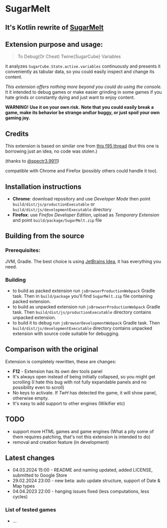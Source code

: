 # SugarMelt

## It's Kotlin rewrite of [SugarMelt](https://github.com/lure0xaos/SugarMelt)

## Extension purpose and usage:

> To Debug(Or Cheat) Twine{SugarCube} Variables

it analyzes `SugarCube.State.active.variables` continuously and presents it conveniently as tabular data,
so you could easily inspect and change its content.

*This extension offers nothing more beyond you could do using the console.*
It it intended to debug games or make easier grinding in some games if you hate grinds or constantly dying
and just want to enjoy content.

**WARNING!**
**Use it on your own risk.**
**Note that you could easily break a game, make its behavior be strange and\or buggy,
or just spoil your own gaming joy.**

## Credits

This extension is based on similar one
from [this f95 thread](https://f95zone.to/threads/how-to-debug-or-cheat-twine-sugarcube-variables.6553/)
(but this one is borrowing just an idea, no code was stolen.)

(thanks to [@spectr3.9911](https://f95zone.to/members/spectr3.9911/#about))

compatible with Chrome and Firefox (possibly others could handle it too).

## Installation instructions

- **Chrome**: download repository and use *Developer Mode* then point
  `build/dist/js/productionExecutable` or `build/dist/js/developmentExecutable` directory
- **Firefox**: use *Firefox Developer Edition*, upload as *Temporary Extension* and point
  `build/package/SugarMelt.zip` file

## Building from the source

### Prerequisites:

JVM, Gradle. The best choice is using [JetBrains Idea](https://www.jetbrains.com/idea/download/), it has everything you
need.

### Building

- to build as packed extension run `jsBrowserProductionWebpack` Gradle task.
  Then in `build/package` you'll find `SugarMelt.zip` file containing packed extension.
- to build as unpacked extension run `jsBrowserProductionWebpack` Gradle task.
  Then `build/dist/js/productionExecutable` directory contains unpacked extension.
- to build it to debug run `jsBrowserDevelopmentWebpack` Gradle task.
  Then `build/dist/js/developmentExecutable` directory contains unpacked extension
  with source code suitable for debugging.

## Comparison with the original

Extension is completely rewritten, these are changes:

- **F12** - Extension has its own dev tools panel
- It's always open instead of being initially collapsed, so you might get scrolling
  (I hate this bug with not fully expandable panels and no possibility even to scroll)
- No keys to activate. If *TwH* has detected the game, it will show panel, otherwise empty.
- It's easy to add support to other engines (Wikifier etc)

## TODO

- support more HTML games and game engines
  (What a pity some of them requires patching, that's not this extension is intended to do)
- removal and creation feature (in development)

## Latest changes

- 04.03.2024 15:00 - README and naming updated, added LICENSE, submitted to Google Store
- 29.02.2024 23:00 - new beta: auto update structure, support of Date & Map types
- 04.04.2023 22:00 - hanging issues fixed (less computations, less cycles)

### List of tested games

- ...
